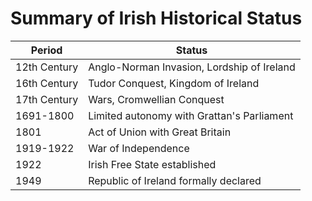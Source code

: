 # Summary of Irish Historical Status

| Period       | Status                                     |
| ------------ | ------------------------------------------ |
| 12th Century | Anglo-Norman Invasion, Lordship of Ireland |
| 16th Century | Tudor Conquest, Kingdom of Ireland         |
| 17th Century | Wars, Cromwellian Conquest                 |
| 1691-1800    | Limited autonomy with Grattan's Parliament |
| 1801         | Act of Union with Great Britain            |
| 1919-1922    | War of Independence                        |
| 1922         | Irish Free State established               |
| 1949         | Republic of Ireland formally declared      |
